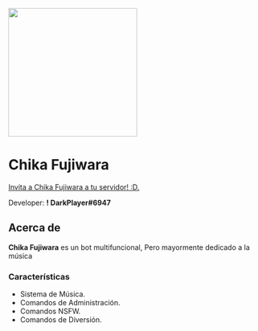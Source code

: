 <p>
<a href="https://discord.com/api/oauth2/authorize?client_id=799052449527627807&permissions=8&scope=bot"><img src="https://cdn.discordapp.com/avatars/799052449527627807/0633c28a2884711c224f41a51946f85c.png?size=2048" width="256" height="256"/></a>
</p>

# Chika Fujiwara

[Invita a Chika Fujiwara a tu servidor! :D.](https://discord.com/api/oauth2/authorize?client_id=799052449527627807&permissions=8&scope=bot)

Developer: **! DarkPlayer#6947** 



##  Acerca de

**Chika Fujiwara** es un bot multifuncional, Pero mayormente dedicado a la música 

### Características


- Sistema de Música.
- Comandos de Administración.
- Comandos NSFW.
- Comandos de Diversión.

